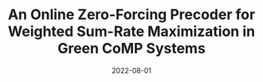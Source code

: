 ---
title: "An Online Zero-Forcing Precoder for Weighted Sum-Rate Maximization in Green CoMP Systems"
authors:
- Yanjie Dong
- Haijun Zhang
- Jianqiang Li
- F. Richard Yu
- Song Guo
- Victor C. M. Leung


date: "2022-08-01"
doi: "10.1109/TWC.2022.3159779"

# Publication type.
# 1 = Conference paper; 2 = Journal article;
# 3 = Preprint Paper; 4 = Report; 5 = Book; 6 = Book section;
# 7 = Thesis; 8 = Patent
publication_types: ["2"]

# Publication name and optional abbreviated publication name.
publication: "*IEEE Transactions on Wireless Communications*"
publication_short: "TWC (CCF-B)"

url_pdf: https://ieeexplore.ieee.org/document/9740503
# url_code: ''
# url_dataset: ''
# url_poster: ''
# url_project: ''
# url_slides: ''
# url_video: ''

---